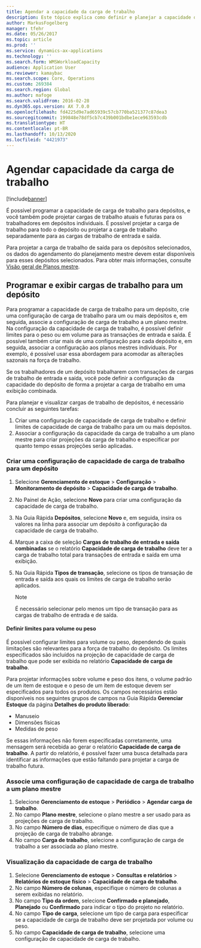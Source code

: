 ```yaml
---
title: Agendar a capacidade da carga de trabalho
description: Este tópico explica como definir e planejar a capacidade de carga de trabalho para trabalhadores em um depósito ou para um depósito completo.
author: MarkusFogelberg
manager: tfehr
ms.date: 05/26/2017
ms.topic: article
ms.prod: ''
ms.service: dynamics-ax-applications
ms.technology: ''
ms.search.form: WMSWorkloadCapacity
audience: Application User
ms.reviewer: kamaybac
ms.search.scope: Core, Operations
ms.custom: 269384
ms.search.region: Global
ms.author: mafoge
ms.search.validFrom: 2016-02-28
ms.dyn365.ops.version: AX 7.0.0
ms.openlocfilehash: fd4225d9e7ad65939c57cb770ba521377c87dea3
ms.sourcegitcommit: 199848e78df5cb7c439b001bdbe1ece963593cdb
ms.translationtype: HT
ms.contentlocale: pt-BR
ms.lasthandoff: 10/13/2020
ms.locfileid: "4421973"
---
```

# <a name="schedule-workload-capacity"></a>Agendar capacidade da carga de trabalho

[!include[banner](../includes/banner.md)]

É possível programar a capacidade de carga de trabalho para depósitos, e você também pode projetar cargas de trabalho atuais e futuras para os trabalhadores em depósitos individuais. É possível projetar a carga de trabalho para todo o depósito ou projetar a carga de trabalho separadamente para as cargas de trabalho de entrada e saída.

Para projetar a carga de trabalho de saída para os depósitos selecionados, os dados do agendamento do planejamento mestre devem estar disponíveis para esses depósitos selecionados. Para obter mais informações, consulte [Visão geral de Planos mestre](../master-planning/master-plans.md).

## <a name="schedule-and-view-workloads-for-a-warehouse"></a>Programar e exibir cargas de trabalho para um depósito

Para programar a capacidade de carga de trabalho para um depósito, crie uma configuração de carga de trabalho para um ou mais depósitos e, em seguida, associe a configuração de carga de trabalho a um plano mestre. Na configuração da capacidade de carga de trabalho, é possível definir limites para o peso ou em volume para as transações de entrada e saída. É possível também criar mais de uma configuração para cada depósito e, em seguida, associar a configuração aos planos mestres individuais. Por exemplo, é possível usar essa abordagem para acomodar as alterações sazonais na força de trabalho.

Se os trabalhadores de um depósito trabalharem com transações de cargas de trabalho de entrada e saída, você pode definir a configuração da capacidade do depósito de forma a projetar a carga de trabalho em uma exibição combinada.

Para planejar e visualizar cargas de trabalho de depósitos, é necessário concluir as seguintes tarefas:

1. Criar uma configuração de capacidade de carga de trabalho e definir limites de capacidade de carga de trabalho para um ou mais depósitos.
2. Associar a configuração da capacidade da carga de trabalho a um plano mestre para criar projeções da carga de trabalho e especificar por quanto tempo essas projeções serão aplicadas.

### <a name="create-a-workload-capacity-setup-for-a-warehouse"></a>Criar uma configuração de capacidade de carga de trabalho para um depósito

1. Selecione **Gerenciamento de estoque** \> **Configuração** \> **Monitoramento de depósito** \> **Capacidade de carga de trabalho**.
2. No Painel de Ação, selecione **Novo** para criar uma configuração da capacidade de carga de trabalho.
3. Na Guia Rápida **Depósitos**, selecione **Novo** e, em seguida, insira os valores na linha para associar um depósito à configuração da capacidade de carga de trabalho.
4. Marque a caixa de seleção **Cargas de trabalho de entrada e saída combinadas** se o relatório **Capacidade de carga de trabalho** deve ter a carga de trabalho total para transações de entrada e saída em uma exibição.
5. Na Guia Rápida **Tipos de transação**, selecione os tipos de transação de entrada e saída aos quais os limites de carga de trabalho serão aplicados.

    > [!NOTE]
    > É necessário selecionar pelo menos um tipo de transação para as cargas de trabalho de entrada e de saída.

#### <a name="define-limits-for-volume-or-weight"></a>Definir limites para volume ou peso

É possível configurar limites para volume ou peso, dependendo de quais limitações são relevantes para a força de trabalho do depósito. Os limites especificados são incluídos na projeção de capacidade de carga de trabalho que pode ser exibida no relatório **Capacidade de carga de trabalho**.

Para projetar informações sobre volume e peso dos itens, o volume padrão de um item de estoque e o peso de um item de estoque devem ser especificados para todos os produtos. Os campos necessários estão disponíveis nos seguintes grupos de campos na Guia Rápida **Gerenciar Estoque** da página **Detalhes do produto liberado**:

- Manuseio
- Dimensões físicas
- Medidas de peso

Se essas informações não forem especificadas corretamente, uma mensagem será recebida ao gerar o relatório **Capacidade de carga de trabalho**. A partir do relatório, é possível fazer uma busca detalhada para identificar as informações que estão faltando para projetar a carga de trabalho futura.

### <a name="associate-a-workload-capacity-setup-with-a-master-plan"></a>Associe uma configuração de capacidade de carga de trabalho a um plano mestre

1. Selecione **Gerenciamento de estoque** \> **Periódico** \> **Agendar carga de trabalho**.
2. No campo **Plano mestre**, selecione o plano mestre a ser usado para as projeções de carga de trabalho.
3. No campo **Número de dias**, especifique o número de dias que a projeção de carga de trabalho abrange.
4. No campo **Carga de trabalho**, selecione a configuração de carga de trabalho a ser associada ao plano mestre.

### <a name="view-workload-capacity"></a>Visualização da capacidade de carga de trabalho

1. Selecione **Gerenciamento de estoque** \> **Consultas e relatórios** \> **Relatórios de estoque físico** \> **Capacidade de carga de trabalho**.
2. No campo **Número de colunas**, especifique o número de colunas a serem exibidas no relatório.
3. No campo **Tipo da ordem**, selecione **Confirmado e planejado**, **Planejado** ou **Confirmado** para indicar o tipo do projeto no relatório.
4. No campo **Tipo de carga**, selecione um tipo de carga para especificar se a capacidade de carga de trabalho deve ser projetada por volume ou peso.
5. No campo **Capacidade de carga de trabalho**, selecione uma configuração de capacidade de carga de trabalho.
